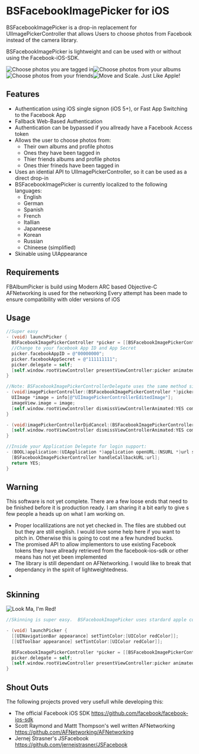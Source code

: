 # BSFacebookImagePicker for iOS

BSFacebookImagePicker is a drop-in replacement for UIImagePickerController that allows Users to choose photos from Facebook instead of the camera library.

BSFacebookImagePicker is lightweight and can be used with or without using the Facebook-iOS-SDK.

![Choose photos you are tagged in](http://i.imgur.com/Y5ri0jp.png "Choose photos you are tagged in")![Choose photos from your albums](http://i.imgur.com/cnGP9IM.png "Choose photos from your albums")
![Choose photos from your friends](http://i.imgur.com/AdhC47S.png "Choose photos from your friends")![Move and Scale. Just Like Apple!](http://i.imgur.com/9pwSg2O.png "Move and Scale. Just Like Apple!")

## Features

* Authentication using iOS single signon (iOS 5+), or Fast App Switching to the Facebook App
* Fallback Web-Based Authentication
* Authentication can be bypassed if you allready have a Facebook Access token 
* Allows the user to choose photos from:
    - Their own albums and profile photos
    - Ones they have been tagged in
    - Thier friends albums and profile photos
    - Ones thier frineds have been tagged in
* Uses an idential API to UIImagePickerController, so it can be used as a direct drop-in
* BSFacebookImagePicker is currently localized to the following languages:
    - English
    - German
    - Spanish
    - French
    - Itallian
    - Japaneese
    - Korean
    - Russian
    - Chineese (simplified)
* Skinable using UIAppearance


## Requirements

  FBAlbumPicker is build using Modern ARC based Objective-C
  AFNetworking is used for the networking
  Every attempt has been made to ensure compatibility with older versions of iOS
  

## Usage
``` objective-c
//Super easy
- (void) launchPicker {
  BSFacebookImagePickerController *picker = [[BSFacebookImagePickerController alloc] init];
  //Change to your facebook App ID and App Secret
  picker.facebookAppID = @"00000000";
  picker.facebookAppSecret = @"111111111";
  picker.delegate = self;
  [self.window.rootViewController presentViewController:picker animated:YES completion:nil];
}

//Note: BSFacebookImagePickerControllerDelegate uses the same method signatures of UIImagePickerController (drop in)
- (void)imagePickerController:(BSFacebookImagePickerController *)picker didFinishPickingMediaWithInfo:(NSDictionary *)info {
  UIImage *image = info[@"UIImagePickerControllerEditedImage"];
  imageView.image = image;
  [self.window.rootViewController dismissViewControllerAnimated:YES completion:nil];
}

- (void)imagePickerControllerDidCancel:(BSFacebookImagePickerController *)picker {
  [self.window.rootViewController dismissViewControllerAnimated:YES completion:nil];
}

//Inside your Application Delegate for login support:
- (BOOL)application:(UIApplication *)application openURL:(NSURL *)url sourceApplication:(NSString *)sourceApplication annotation:(id)annotation {
  [BSFacebookImagePickerController handleCallbackURL:url];
  return YES;
}
```


## Warning

This software is not yet complete.  There are a few loose ends that need to be finished before it is production ready.  I am sharing it a bit early to give s few people a heads up on what I am working on.
* Proper localilizations are not yet checked in.  The files are stubbed out but they are still engilish.  I would love some help here if you want to pitch in.  Otherwise this is going to cost me a few hundred bucks.
* The promised API to allow implementors to use existing Facebook tokens they have allready retrieved from the facebook-ios-sdk or other means has not yet been implemented
* The library is still dependant on AFNetworking.  I would like to break that dependancy in the spirit of lightweightedness.
* 

## Skinning
![Look Ma, I'm Red!](http://i.imgur.com/UzDP4F7.png "Look Ma, I'm Red!")

``` objective-c
//Skinning is super easy.  BSFacebookImagePicker uses stardard apple controls, so UIAppearance *just works*

- (void) launchPicker {
  [[UINavigationBar appearance] setTintColor:[UIColor redColor]];
  [[UIToolbar appearance] setTintColor:[UIColor redColor]];

  BSFacebookImagePickerController *picker = [[BSFacebookImagePickerController alloc] init];
  picker.delegate = self;
  [self.window.rootViewController presentViewController:picker animated:YES completion:nil];
}

```


## Shout Outs
The following projects proved very usefull while developing this:
* The official Facebook iOS SDK https://github.com/facebook/facebook-ios-sdk  
* Scott Raymond and Mattt Thompson's well written AFNetworking https://github.com/AFNetworking/AFNetworking
* Jernej Strasner's JSFacebook https://github.com/jernejstrasner/JSFacebook



